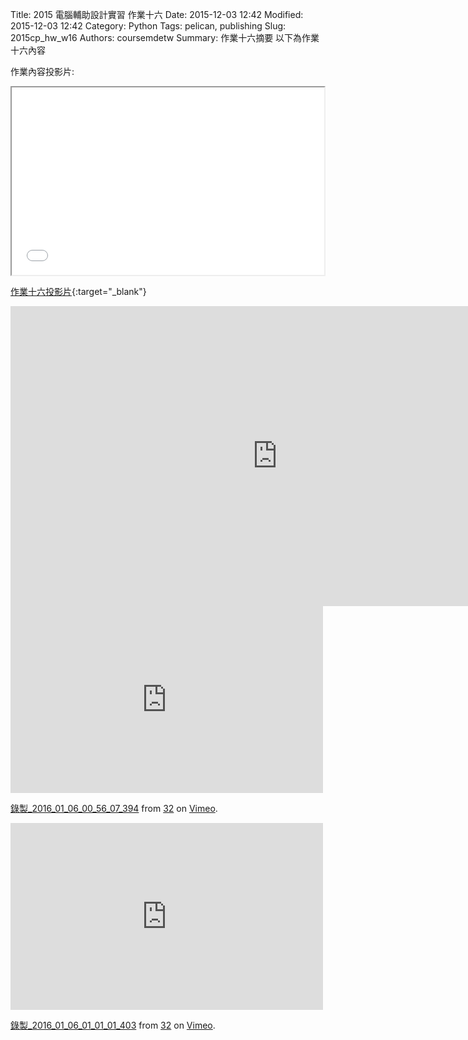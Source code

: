 Title: 2015 電腦輔助設計實習 作業十六
Date: 2015-12-03 12:42
Modified: 2015-12-03 12:42
Category: Python
Tags: pelican, publishing
Slug: 2015cp_hw_w16
Authors: coursemdetw
Summary: 作業十六摘要
以下為作業十六內容

作業內容投影片:

<iframe src="40323132_w16.html" width="500" height="300"></iframe>

[作業十六投影片](40323132_w16.html){:target="_blank"}


<iframe width="854" height="480" src="https://www.youtube.com/embed/YqBF4jWEx1Q" frameborder="0" allowfullscreen></iframe>

<iframe src="https://player.vimeo.com/video/151229685" width="500" height="299" frameborder="0" webkitallowfullscreen mozallowfullscreen allowfullscreen></iframe> <p><a href="https://vimeo.com/151229685">錄製_2016_01_06_00_56_07_394</a> from <a href="https://vimeo.com/user47497810">32</a> on <a href="https://vimeo.com">Vimeo</a>.</p>

<iframe src="https://player.vimeo.com/video/151229686" width="500" height="299" frameborder="0" webkitallowfullscreen mozallowfullscreen allowfullscreen></iframe> <p><a href="https://vimeo.com/151229686">錄製_2016_01_06_01_01_01_403</a> from <a href="https://vimeo.com/user47497810">32</a> on <a href="https://vimeo.com">Vimeo</a>.</p>